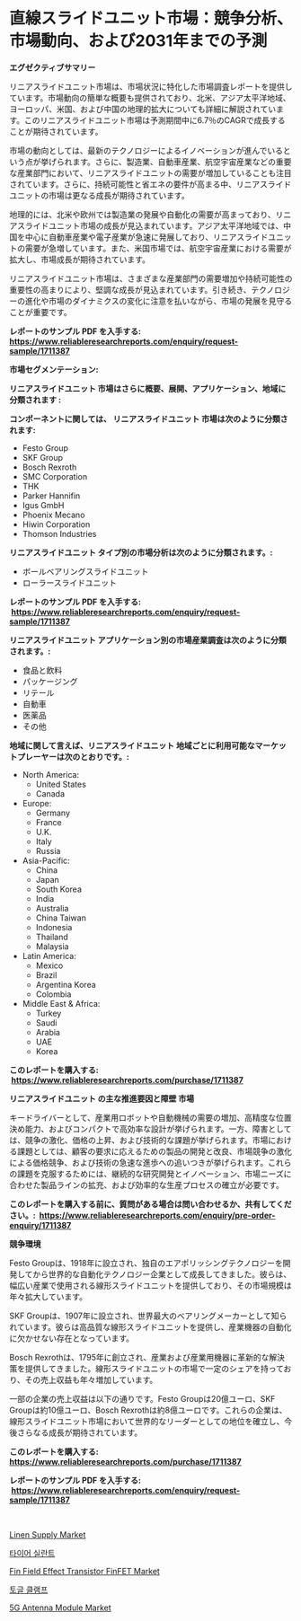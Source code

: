 <p><h1>直線スライドユニット市場：競争分析、市場動向、および2031年までの予測</h1></p><p><strong>エグゼクティブサマリー</strong></p>
<p><p>リニアスライドユニット市場は、市場状況に特化した市場調査レポートを提供しています。市場動向の簡単な概要も提供されており、北米、アジア太平洋地域、ヨーロッパ、米国、および中国の地理的拡大についても詳細に解説されています。このリニアスライドユニット市場は予測期間中に6.7％のCAGRで成長することが期待されています。</p><p>市場の動向としては、最新のテクノロジーによるイノベーションが進んでいるという点が挙げられます。さらに、製造業、自動車産業、航空宇宙産業などの重要な産業部門において、リニアスライドユニットの需要が増加していることも注目されています。さらに、持続可能性と省エネの要件が高まる中、リニアスライドユニットの市場は更なる成長が期待されています。</p><p>地理的には、北米や欧州では製造業の発展や自動化の需要が高まっており、リニアスライドユニット市場の成長が見込まれています。アジア太平洋地域では、中国を中心に自動車産業や電子産業が急速に発展しており、リニアスライドユニットの需要が急増しています。また、米国市場では、航空宇宙産業における需要が拡大し、市場成長が期待されています。</p><p>リニアスライドユニット市場は、さまざまな産業部門の需要増加や持続可能性の重要性の高まりにより、堅調な成長が見込まれています。引き続き、テクノロジーの進化や市場のダイナミクスの変化に注意を払いながら、市場の発展を見守ることが重要です。</p></p>
<p><strong>レポートのサンプル PDF を入手する: <a href="https://www.reliableresearchreports.com/enquiry/request-sample/1711387">https://www.reliableresearchreports.com/enquiry/request-sample/1711387</a></strong></p>
<p><strong>市場セグメンテーション:</strong></p>
<p><strong> リニアスライドユニット 市場はさらに概要、展開、アプリケーション、地域に分類されます :</strong></p>
<p><strong>コンポーネントに関しては、 リニアスライドユニット 市場は次のように分類されます: &nbsp;</strong></p>
<p><ul><li>Festo Group</li><li>SKF Group</li><li>Bosch Rexroth</li><li>SMC Corporation</li><li>THK</li><li>Parker Hannifin</li><li>Igus GmbH</li><li>Phoenix Mecano</li><li>Hiwin Corporation</li><li>Thomson Industries</li></ul></p>
<p><strong> リニアスライドユニット タイプ別の市場分析は次のように分類されます。:</strong></p>
<p><ul><li>ボールベアリングスライドユニット</li><li>ローラースライドユニット</li></ul></p>
<p><strong>レポートのサンプル PDF を入手する: &nbsp;<a href="https://www.reliableresearchreports.com/enquiry/request-sample/1711387">https://www.reliableresearchreports.com/enquiry/request-sample/1711387</a></strong></p>
<p><strong> リニアスライドユニット アプリケーション別の市場産業調査は次のように分類されます。:</strong></p>
<p><ul><li>食品と飲料</li><li>パッケージング</li><li>リテール</li><li>自動車</li><li>医薬品</li><li>その他</li></ul></p>
<p><strong>地域に関して言えば、リニアスライドユニット 地域ごとに利用可能なマーケットプレーヤーは次のとおりです。:</strong></p>
<p><ul>
    <li>
        North America:
        <ul>
            <li>United States</li>
            <li>Canada</li>
        </ul>
    </li>
    <li>
        Europe:
        <ul>
            <li>Germany</li>
            <li>France</li>
            <li>U.K.</li>
            <li>Italy</li>
            <li>Russia</li>
        </ul>
    </li>
    <li>
        Asia-Pacific:
        <ul>
            <li>China</li>
            <li>Japan</li>
            <li>South Korea</li>
            <li>India</li>
            <li>Australia</li>
            <li>China Taiwan</li>
            <li>Indonesia</li>
            <li>Thailand</li>
            <li>Malaysia</li>
        </ul>
    </li>
    <li>
        Latin America:
        <ul>
            <li>Mexico</li>
            <li>Brazil</li>
            <li>Argentina Korea</li>
            <li>Colombia</li>
        </ul>
    </li>
    <li>
        Middle East & Africa:
        <ul>
            <li>Turkey</li>
            <li>Saudi</li>
            <li>Arabia</li>
            <li>UAE</li>
            <li>Korea</li>
        </ul>
    </li>
    </ul></p>
<p><strong>このレポートを購入する: &nbsp;<a href="https://www.reliableresearchreports.com/purchase/1711387">https://www.reliableresearchreports.com/purchase/1711387</a></strong></p>
<p><strong>リニアスライドユニット の主な推進要因と障壁 市場</strong></p>
<p><p>キードライバーとして、産業用ロボットや自動機械の需要の増加、高精度な位置決め能力、およびコンパクトで高効率な設計が挙げられます。一方、障害としては、競争の激化、価格の上昇、および技術的な課題が挙げられます。市場における課題としては、顧客の要求に応えるための製品の開発と改良、市場競争の激化による価格競争、および技術の急速な進歩への追いつきが挙げられます。これらの課題を克服するためには、継続的な研究開発とイノベーション、市場ニーズに合わせた製品ラインの拡充、および効率的な生産プロセスの確立が必要です。</p></p>
<p><strong>このレポートを購入する前に、質問がある場合は問い合わせるか、共有してください。:&nbsp; <a href="https://www.reliableresearchreports.com/enquiry/pre-order-enquiry/1711387">https://www.reliableresearchreports.com/enquiry/pre-order-enquiry/1711387</a></strong></p>
<p><strong>競争環境</strong></p>
<p><p>Festo Groupは、1918年に設立され、独自のエアポリッシングテクノロジーを開発してから世界的な自動化テクノロジー企業として成長してきました。彼らは、幅広い産業で使用される線形スライドユニットを提供しており、その市場規模は年々拡大しています。</p><p>SKF Groupは、1907年に設立され、世界最大のベアリングメーカーとして知られています。彼らは高品質な線形スライドユニットを提供し、産業機器の自動化に欠かせない存在となっています。</p><p>Bosch Rexrothは、1795年に創立され、産業および産業用機器に革新的な解決策を提供してきました。線形スライドユニットの市場で一定のシェアを持っており、その売上収益も年々増加しています。</p><p>一部の企業の売上収益は以下の通りです。Festo Groupは20億ユーロ、SKF Groupは約10億ユーロ、Bosch Rexrothは約8億ユーロです。これらの企業は、線形スライドユニット市場において世界的なリーダーとしての地位を確立し、今後さらなる成長が期待されています。</p></p>
<p><strong>このレポートを購入する: &nbsp; <a href="https://www.reliableresearchreports.com/purchase/1711387">https://www.reliableresearchreports.com/purchase/1711387</a></strong></p>
<p><strong>レポートのサンプル PDF を入手する: &nbsp;<a href="https://www.reliableresearchreports.com/enquiry/request-sample/1711387">https://www.reliableresearchreports.com/enquiry/request-sample/1711387</a></strong><strong></strong></p>
<p>&nbsp;</p>
<p><p><a href="https://github.com/RoccoManning/Market-Research-Report-List-4/blob/main/linen-supply-market.md">Linen Supply Market</a></p><p><a href="https://github.com/vs019sa3m8x/Market-Research-Report-List-1/blob/main/13147382355.md">타이어 실란트</a></p><p><a href="https://issuu.com/reportprime-2/docs/fin-field-effect-transistor-finfet-market-size-203">Fin Field Effect Transistor FinFET Market</a></p><p><a href="https://github.com/lzrvbyqzftro57/Market-Research-Report-List-1/blob/main/44487562354.md">토글 클램프</a></p><p><a href="https://issuu.com/reportprime-2/docs/5g-antenna-module-market-size-2030.pptx">5G Antenna Module Market</a></p></p>